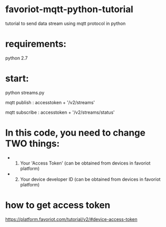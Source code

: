 # favoriot-mqtt-python-tutorial
tutorial to send data stream using mqtt protocol in python

# requirements: 
 python 2.7
 
# start:
  python streams.py
  
mqtt publish : accesstoken + '/v2/streams'

mqtt subscribe : accesstoken + '/v2/streams/status'
  
# In this code, you need to change TWO things:
 *    1. Your 'Access Token' (can be obtained from devices in favoriot platform)
 *    2. Your device developer ID (can be obtained from devices in favoriot platform)
 
 # how to get access token
 https://platform.favoriot.com/tutorial/v2/#device-access-token
 
 
